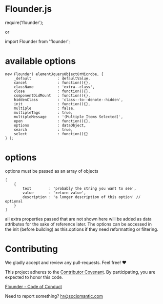 Flounder.js
===========

require('flounder');

or

import Flounder from 'flounder';


available options
=================
 
```
new Flounder( elementJqueryObjectOrMicrobe, {
    _default            : defaultValue,
    cancel              : function(){},
    className           : 'extra--class',
    close               : function(){},
    componentDidMount   : function(){},
    hiddenClass         : 'class--to--denote--hidden',
    init                : function(){},
    multiple            : false,
    multipleTags        : true,
    multipleMessage     : '(Multiple Items Selected)',
    open                : function(){},
    options             : dataObject,
    search              : true,
    select              : function(){}
} );
```


options
=======

options must be passed as an array of objects

```
[
    {
        text        : 'probably the string you want to see',
        value       : 'return value',
        description : 'a longer description of this option' // optional
    }
]
```

all extra properties passed that are not shown here will be added as data attributes for the sake of reference later.  The options can be accessed in the init (before building) as this.options if they need reformatting or filtering.


Contributing
============

We gladly accept and review any pull-requests. Feel free! :heart:


This project adheres to the [Contributor Covenant](http://contributor-covenant.org/). By participating, you are expected to honor this code.

[Flounder - Code of Conduct](https://github.com/sociomantic/flounder/blob/master/CODE_OF_CONDUCT.md)

Need to report something? [hr@sociomantic.com](hr@sociomantic.com)